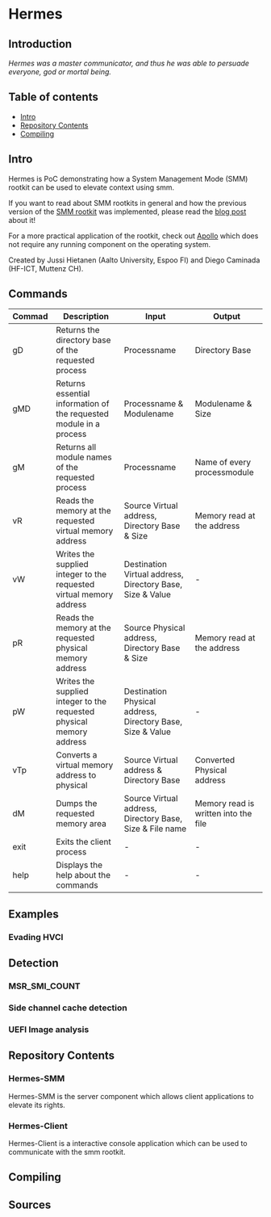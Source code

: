 # Hermes

## Introduction
*Hermes was a master communicator, and thus he was able to persuade everyone, god or mortal being.*

## Table of contents
- [Intro](#intro)
- [Repository Contents](#repository-contents)
- [Compiling](#compiling)

## Intro

Hermes is PoC demonstrating how a System Management Mode (SMM) rootkit can be used to elevate context using smm. 

If you want to read about SMM rootkits in general and how the previous version of the [SMM rootkit](https://github.com/jussihi/SMM-Rootkit) was implemented, please read the [blog post](https://jussihi.kapsi.fi/2022-09-08-smmrootkit/) about it!

For a more practical application of the rootkit, check out [Apollo](https://github.com/pRain1337/Apollo) which does not require any running component on the operating system.

Created by Jussi Hietanen (Aalto University, Espoo FI) and Diego Caminada (HF-ICT, Muttenz CH).

## Commands

| Commad | Description | Input | Output |
|---|---|---|---|
| gD | Returns the directory base of the requested process  | Processname | Directory Base |
| gMD | Returns essential information of the requested module in a process | Processname & Modulename | Modulename & Size |
| gM | Returns all module names of the requested process  | Processname | Name of every processmodule |
| vR | Reads the memory at the requested virtual memory address | Source Virtual address, Directory Base & Size  | Memory read at the address |
| vW | Writes the supplied integer to the requested virtual memory address | Destination Virtual address, Directory Base, Size & Value | - |
| pR | Reads the memory at the requested physical memory address | Source Physical address, Directory Base & Size  | Memory read at the address |
| pW | Writes the supplied integer to the requested physical memory address | Destination Physical address, Directory Base, Size & Value | -  |
| vTp | Converts a virtual memory address to physical | Source Virtual address & Directory Base | Converted Physical address  |
| dM | Dumps the requested memory area | Source Virtual address, Directory Base, Size & File name | Memory read is written into the file |
| exit | Exits the client process | - | - |
| help | Displays the help about the commands | - | - |

## Examples

### Evading HVCI

## Detection

### MSR_SMI_COUNT

### Side channel cache detection

### UEFI Image analysis

## Repository Contents

### Hermes-SMM
Hermes-SMM is the server component which allows client applications to elevate its rights.

### Hermes-Client
Hermes-Client is a interactive console application which can be used to communicate with the smm rootkit.

## Compiling

## Sources
